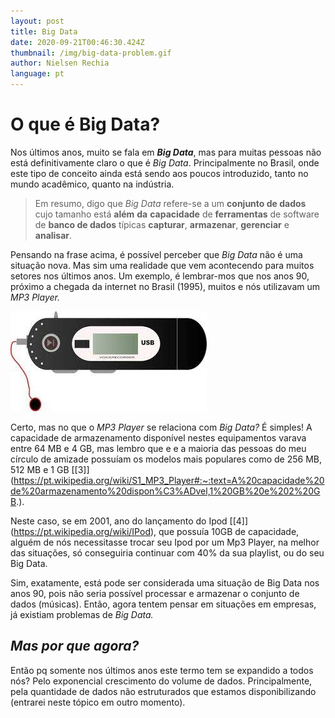 ```yaml
---
layout: post
title: Big Data
date: 2020-09-21T00:46:30.424Z
thumbnail: /img/big-data-problem.gif
author: Nielsen Rechia
language: pt
---
```

# O que é Big Data?

Nos últimos anos, muito se fala em ***Big Data***, mas para muitas pessoas não está definitivamente claro o que é *Big Data*. Principalmente no Brasil, onde este tipo de conceito ainda está sendo aos poucos introduzido, tanto no mundo acadêmico, quanto na indústria.

> Em resumo, digo que *Big Data* refere-se a um **conjunto de dados** cujo​ tamanho está **além** **da** **capacidade** de **ferramentas** de software de **banco de dados** típicas **capturar**, **armazenar**, **gerenciar** e **analisar**.​

Pensando na frase acima, é possível perceber que *Big Data* não é uma situação nova. Mas sim uma realidade que vem acontecendo para muitos setores nos últimos anos. Um exemplo, é lembrar-mos que nos anos 90, próximo a chegada da internet no Brasil (1995), muitos e nós utilizavam um *MP3 Player.*

![Mp3 Player](/img/mp3.jpeg "Mp3 Player")

Certo, mas no que o *MP3 Player* se relaciona com *Big Data?* É simples! A capacidade de armazenamento disponível nestes equipamentos varava entre 64 [](https://pt.wikipedia.org/wiki/MB "MB")MB e 4 [](https://pt.wikipedia.org/wiki/GB "GB")GB, mas lembro que e e a maioria das pessoas do meu círculo de amizade possuíam os modelos mais populares como de 256 MB, 512 MB e 1 GB \[[3]](https://pt.wikipedia.org/wiki/S1_MP3_Player#:~:text=A%20capacidade%20de%20armazenamento%20dispon%C3%ADvel,1%20GB%20e%202%20GB.).

Neste caso, se em 2001, ano do lançamento do Ipod \[[4]](https://pt.wikipedia.org/wiki/IPod), que possuía 10GB de capacidade, alguém de nós necessitasse trocar seu Ipod por um Mp3 Player, na melhor das situações, só conseguiria continuar com 40% da sua playlist, ou do seu Big Data. 

Sim, exatamente, está pode ser considerada uma situação de Big Data nos anos 90, pois não seria possível processar e armazenar o conjunto de dados (músicas). Então, agora tentem pensar em situações em empresas, já existiam problemas de *Big Data.*



## *Mas por que agora?*

Então pq somente nos últimos anos este termo tem se expandido a todos nós? Pelo exponencial crescimento do volume de dados. Principalmente, pela quantidade de dados não estruturados que estamos disponibilizando (entrarei neste tópico em outro momento). 

![]()